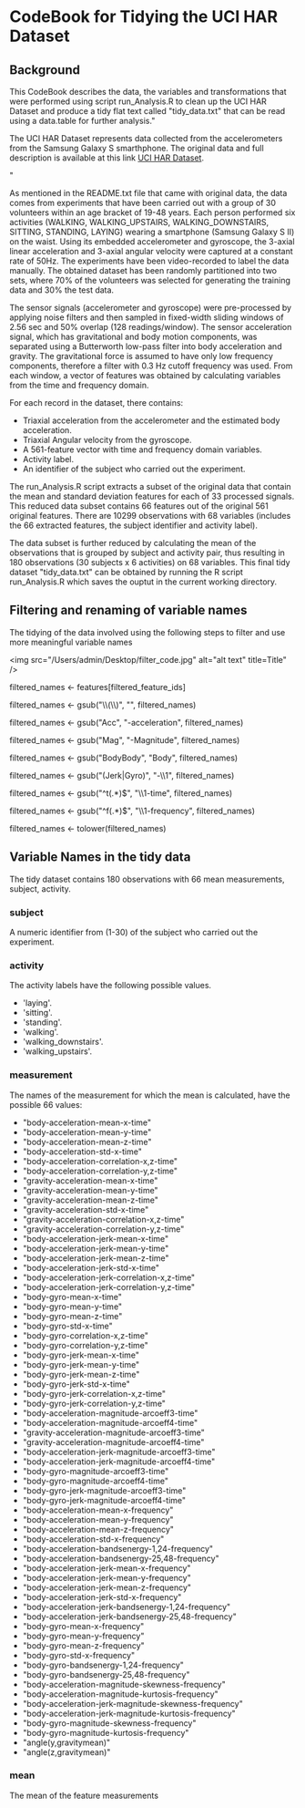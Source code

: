 <h1>CodeBook for Tidying the UCI HAR Dataset</h1>

<h2>Background</h2>
<p>This CodeBook describes the data, the variables and transformations that were performed using script run_Analysis.R to clean up the UCI HAR Dataset and produce a tidy flat text called "tidy_data.txt" that can be read using a data.table for further analysis."</p>

<p>The UCI HAR Dataset represents data collected from the accelerometers from the Samsung Galaxy S smarthphone. The original data and full description is available at this link <a href="http://archive.ics.uci.edu/ml/datasets/Human+Activity+Recognition+Using+Smartphones">UCI HAR Dataset</a>.</p>"

<p>As mentioned in the README.txt file that came with original data, the data comes from experiments that have been carried out with a group of 30 volunteers within an age bracket of 19-48 years. Each person performed six activities (WALKING, WALKING_UPSTAIRS, WALKING_DOWNSTAIRS, SITTING, STANDING, LAYING) wearing a smartphone (Samsung Galaxy S II) on the waist. Using its embedded accelerometer and gyroscope, the 3-axial linear acceleration and 3-axial angular velocity were captured at a constant rate of 50Hz. The experiments have been video-recorded to label the data manually. The obtained dataset has been randomly partitioned into two sets, where 70% of the volunteers was selected for generating the training data and 30% the test data.</p>

<p>The sensor signals (accelerometer and gyroscope) were pre-processed by applying noise filters and then sampled in fixed-width sliding windows of 2.56 sec and 50% overlap (128 readings/window). The sensor acceleration signal, which has gravitational and body motion components, was separated using a Butterworth low-pass filter into body acceleration and gravity. The gravitational force is assumed to have only low frequency components, therefore a filter with 0.3 Hz cutoff frequency was used. From each window, a vector of features was obtained by calculating variables from the time and frequency domain.</p>

<p>For each record in the dataset, there contains:</p>

<ul>
<li>Triaxial acceleration from the accelerometer and the estimated body acceleration.</li>
<li>Triaxial Angular velocity from the gyroscope.</li>
<li>A 561-feature vector with time and frequency domain variables.</li>
<li>Activity label.</li>
<li>An identifier of the subject who carried out the experiment.</li>
</ul>

<p>The run_Analysis.R script extracts a subset of the original data that contain the mean and standard deviation features for each of 33 processed signals.  This reduced data subset contains 66 features out of the original 561 original features. There are 10299 observations with 68 variables (includes the 66 extracted features, the subject identifier and activity label).</p>

<p>The data subset is further reduced by calculating the mean of the observations that is grouped by subject and activity pair, thus resulting in 180 observations (30 subjects x 6 activities) on 68 variables. This final tidy dataset "tidy_data.txt" can be obtained by running the R script run_Analysis.R which saves the ouptut in the current working directory.</p>

<h2>Filtering and renaming of variable names</h2>

<p>The tidying of the data involved using the following steps to filter and use more meaningful variable names</p> 

<img src="/Users/admin/Desktop/filter_code.jpg" alt="alt text" title=Title" />

<p>filtered_names <- features[filtered_feature_ids]</p>
<p>filtered_names <- gsub("\\(\\)", "", filtered_names)</p>
<p>filtered_names <- gsub("Acc", "-acceleration", filtered_names)</p>
<p>filtered_names <- gsub("Mag", "-Magnitude", filtered_names)</p>
<p>filtered_names <- gsub("BodyBody", "Body", filtered_names)</p>
<p>filtered_names <- gsub("(Jerk|Gyro)", "-\\1", filtered_names)</p>
<p>filtered_names <- gsub("^t(.*)$", "\\1-time", filtered_names)</p>
<p>filtered_names <- gsub("^f(.*)$", "\\1-frequency", filtered_names)</p>
<p>filtered_names <- tolower(filtered_names)</p>

<h2>Variable Names in the tidy data</h2>

<p>The tidy dataset contains 180 observations with 66 mean measurements, subject, activity.</p>

<h3>subject</h3>

<p>A numeric identifier from (1-30) of the subject who carried out the experiment.</p>

<h3>activity</h3>

<p>The activity labels have the following possible values.</h3>

<ul>
<li>'laying'.</li>
<li>'sitting'.</li>
<li>'standing'.</li>
<li>'walking'.</li>
<li>'walking_downstairs'.</li>
<li>'walking_upstairs'.</li>
</ul>

<h3>measurement</h3>

<p>The names of the measurement for which the mean is calculated, have the possible 66 values:</p>

<ul>
<li>"body-acceleration-mean-x-time"</li>
<li>"body-acceleration-mean-y-time"</li>
<li>"body-acceleration-mean-z-time"</li>
<li>"body-acceleration-std-x-time"</li>
<li>"body-acceleration-correlation-x,z-time"</li>
<li>"body-acceleration-correlation-y,z-time"</li>
<li>"gravity-acceleration-mean-x-time"</li>
<li>"gravity-acceleration-mean-y-time"</li>
<li>"gravity-acceleration-mean-z-time"</li>
<li>"gravity-acceleration-std-x-time"</li>
<li>"gravity-acceleration-correlation-x,z-time"</li>
<li>"gravity-acceleration-correlation-y,z-time"</li>
<li>"body-acceleration-jerk-mean-x-time"</li>
<li>"body-acceleration-jerk-mean-y-time"</li>
<li>"body-acceleration-jerk-mean-z-time"</li>
<li>"body-acceleration-jerk-std-x-time"</li>
<li>"body-acceleration-jerk-correlation-x,z-time"</li>
<li>"body-acceleration-jerk-correlation-y,z-time"</li>
<li>"body-gyro-mean-x-time"</li>
<li>"body-gyro-mean-y-time"</li>
<li>"body-gyro-mean-z-time"</li>
<li>"body-gyro-std-x-time"</li>
<li>"body-gyro-correlation-x,z-time"</li>
<li>"body-gyro-correlation-y,z-time"</li>
<li>"body-gyro-jerk-mean-x-time"</li>
<li>"body-gyro-jerk-mean-y-time"</li>
<li>"body-gyro-jerk-mean-z-time"</li>
<li>"body-gyro-jerk-std-x-time"</li>
<li>"body-gyro-jerk-correlation-x,z-time"</li>
<li>"body-gyro-jerk-correlation-y,z-time"</li>
<li>"body-acceleration-magnitude-arcoeff3-time"</li>
<li>"body-acceleration-magnitude-arcoeff4-time"</li>
<li>"gravity-acceleration-magnitude-arcoeff3-time"</li>
<li>"gravity-acceleration-magnitude-arcoeff4-time"</li>
<li>"body-acceleration-jerk-magnitude-arcoeff3-time"</li>
<li>"body-acceleration-jerk-magnitude-arcoeff4-time"</li>
<li>"body-gyro-magnitude-arcoeff3-time"</li>
<li>"body-gyro-magnitude-arcoeff4-time"</li>
<li>"body-gyro-jerk-magnitude-arcoeff3-time"</li>
<li>"body-gyro-jerk-magnitude-arcoeff4-time"</li>
<li>"body-acceleration-mean-x-frequency"</li>
<li>"body-acceleration-mean-y-frequency"</li>
<li>"body-acceleration-mean-z-frequency"</li>
<li>"body-acceleration-std-x-frequency"</li>
<li>"body-acceleration-bandsenergy-1,24-frequency"</li>
<li>"body-acceleration-bandsenergy-25,48-frequency"</li>
<li>"body-acceleration-jerk-mean-x-frequency"</li>
<li>"body-acceleration-jerk-mean-y-frequency"</li>
<li>"body-acceleration-jerk-mean-z-frequency"</li>
<li>"body-acceleration-jerk-std-x-frequency"</li>
<li>"body-acceleration-jerk-bandsenergy-1,24-frequency"</li>
<li>"body-acceleration-jerk-bandsenergy-25,48-frequency"</li>
<li>"body-gyro-mean-x-frequency"</li>
<li>"body-gyro-mean-y-frequency"</li>
<li>"body-gyro-mean-z-frequency"</li>
<li>"body-gyro-std-x-frequency"</li>
<li>"body-gyro-bandsenergy-1,24-frequency"</li>
<li>"body-gyro-bandsenergy-25,48-frequency"</li>
<li>"body-acceleration-magnitude-skewness-frequency"</li>
<li>"body-acceleration-magnitude-kurtosis-frequency"</li>
<li>"body-acceleration-jerk-magnitude-skewness-frequency"</li>
<li>"body-acceleration-jerk-magnitude-kurtosis-frequency"</li>
<li>"body-gyro-magnitude-skewness-frequency"</li>
<li>"body-gyro-magnitude-kurtosis-frequency"</li>
<li>"angle(y,gravitymean)"</li>
<li>"angle(z,gravitymean)"</li>
</ul>

<h3>mean</h3>

<p>The mean of the feature measurements</p>





